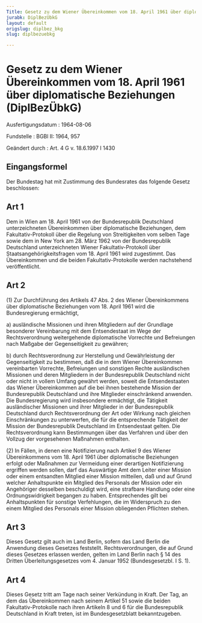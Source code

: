 ```yaml
---
Title: Gesetz zu dem Wiener Übereinkommen vom 18. April 1961 über diplomatische Beziehungen
jurabk: DiplBezÜbkG
layout: default
origslug: diplbez_bkg
slug: diplbezuebkg

---
```


# Gesetz zu dem Wiener Übereinkommen vom 18. April 1961 über diplomatische Beziehungen (DiplBezÜbkG)

Ausfertigungsdatum
:   1964-08-06

Fundstelle
:   BGBl II: 1964, 957

Geändert durch
:   Art. 4 G v. 18.6.1997 I 1430

## Eingangsformel

Der Bundestag hat mit Zustimmung des Bundesrates das folgende Gesetz
beschlossen:

## Art 1

Dem in Wien am 18. April 1961 von der Bundesrepublik Deutschland
unterzeichneten Übereinkommen über diplomatische Beziehungen, dem
Fakultativ-Protokoll über die Regelung von Streitigkeiten vom selben
Tage sowie dem in New York am 28. März 1962 von der Bundesrepublik
Deutschland unterzeichneten Wiener Fakultativ-Protokoll über
Staatsangehörigkeitsfragen vom 18. April 1961 wird zugestimmt. Das
Übereinkommen und die beiden Fakultativ-Protokolle werden nachstehend
veröffentlicht.

## Art 2

(1) Zur Durchführung des Artikels 47 Abs. 2 des Wiener Übereinkommens
über diplomatische Beziehungen vom 18. April 1961 wird die
Bundesregierung ermächtigt,

a)  ausländische Missionen und ihren Mitgliedern auf der Grundlage
    besonderer Vereinbarung mit dem Entsendestaat im Wege der
    Rechtsverordnung weitergehende diplomatische Vorrechte und Befreiungen
    nach Maßgabe der Gegenseitigkeit zu gewähren;


b)  durch Rechtsverordnung zur Herstellung und Gewährleistung der
    Gegenseitigkeit zu bestimmen, daß die in dem Wiener Übereinkommen
    vereinbarten Vorrechte, Befreiungen und sonstigen Rechte ausländischen
    Missionen und deren Mitgliedern in der Bundesrepublik Deutschland
    nicht oder nicht in vollem Umfang gewährt werden, soweit die
    Entsendestaaten das Wiener Übereinkommen auf die bei ihnen bestehende
    Mission der Bundesrepublik Deutschland und ihre Mitglieder
    einschränkend anwenden. Die Bundesregierung wird insbesondere
    ermächtigt, die Tätigkeit ausländischer Missionen und ihrer Mitglieder
    in der Bundesrepublik Deutschland durch Rechtsverordnung der Art oder
    Wirkung nach gleichen Einschränkungen zu unterwerfen, die für die
    entsprechende Tätigkeit der Mission der Bundesrepublik Deutschland im
    Entsendestaat gelten. Die Rechtsverordnung kann Bestimmungen über das
    Verfahren und über den Vollzug der vorgesehenen Maßnahmen enthalten.




(2) In Fällen, in denen eine Notifizierung nach Artikel 9 des Wiener
Übereinkommens vom 18. April 1961 über diplomatische Beziehungen
erfolgt oder Maßnahmen zur Vermeidung einer derartigen Notifizierung
ergriffen werden sollen, darf das Auswärtige Amt dem Leiter einer
Mission oder einem entsandten Mitglied einer Mission mitteilen, daß
und auf Grund welcher Anhaltspunkte ein Mitglied des Personals der
Mission oder ein Angehöriger desselben beschuldigt wird, eine
strafbare Handlung oder eine Ordnungswidrigkeit begangen zu haben.
Entsprechendes gilt bei Anhaltspunkten für sonstige Verfehlungen, die
im Widerspruch zu den einem Mitglied des Personals einer Mission
obliegenden Pflichten stehen.

## Art 3

Dieses Gesetz gilt auch im Land Berlin, sofern das Land Berlin die
Anwendung dieses Gesetzes feststellt. Rechtsverordnungen, die auf
Grund dieses Gesetzes erlassen werden, gelten im Land Berlin nach § 14
des Dritten Überleitungsgesetzes vom 4. Januar 1952 (Bundesgesetzbl. I
S. 1).

## Art 4

Dieses Gesetz tritt am Tage nach seiner Verkündung in Kraft. Der Tag,
an dem das Übereinkommen nach seinem Artikel 51 sowie die beiden
Fakultativ-Protokolle nach ihren Artikeln 8 und 6 für die
Bundesrepublik Deutschland in Kraft treten, ist im Bundesgesetzblatt
bekanntzugeben.

